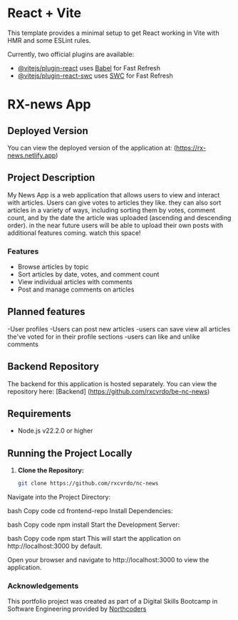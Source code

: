 # React + Vite

This template provides a minimal setup to get React working in Vite with HMR and some ESLint rules.

Currently, two official plugins are available:

- [@vitejs/plugin-react](https://github.com/vitejs/vite-plugin-react/blob/main/packages/plugin-react/README.md) uses [Babel](https://babeljs.io/) for Fast Refresh
- [@vitejs/plugin-react-swc](https://github.com/vitejs/vite-plugin-react-swc) uses [SWC](https://swc.rs/) for Fast Refresh


# RX-news App

## Deployed Version
You can view the deployed version of the application at:
 (https://rx-news.netlify.app)

## Project Description
My News App is a web application that allows users to view and interact with articles. Users can give votes to articles they like. they can also sort articles in a variety of ways, including sorting them by votes, comment count, and by the date the article was uploaded (ascending and descending order). in the near future users will be able to upload their own posts with additional features coming. watch this space!

### Features
- Browse articles by topic
- Sort articles by date, votes, and comment count
- View individual articles with comments
- Post and manage comments on articles

## Planned features 
-User profiles
-Users can post new articles
-users can save view all articles the've voted for in their profile sections
-users can like and unlike comments

## Backend Repository
The backend for this application is hosted separately. You can view the repository here: 
[Backend] (https://github.com/rxcvrdo/be-nc-news)

## Requirements
- Node.js v22.2.0 or higher

## Running the Project Locally

1. **Clone the Repository:**
   ```bash
   git clone https://github.com/rxcvrdo/nc-news
Navigate into the Project Directory:

bash
Copy code
cd frontend-repo
Install Dependencies:

bash
Copy code
npm install
Start the Development Server:

bash
Copy code
npm start
This will start the application on http://localhost:3000 by default.

Open your browser and navigate to http://localhost:3000 to view the application.


### Acknowledgements

This portfolio project was created as part of a Digital Skills Bootcamp in Software Engineering provided by [Northcoders](https://northcoders.com/)

